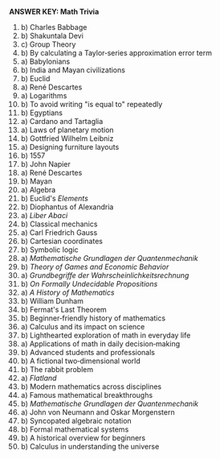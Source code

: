 **ANSWER KEY: Math Trivia**

1. b) Charles Babbage
2. b) Shakuntala Devi
3. c) Group Theory
4. b) By calculating a Taylor‑series approximation error term
5. a) Babylonians
6. b) India and Mayan civilizations
7. b) Euclid
8. a) René Descartes
9. a) Logarithms
10. b) To avoid writing "is equal to" repeatedly
11. b) Egyptians
12. a) Cardano and Tartaglia
13. a) Laws of planetary motion
14. b) Gottfried Wilhelm Leibniz
15. a) Designing furniture layouts
16. b) 1557
17. b) John Napier
18. a) René Descartes
19. b) Mayan
20. a) Algebra
21. b) Euclid's *Elements*
22. b) Diophantus of Alexandria
23. a) *Liber Abaci*
24. b) Classical mechanics
25. a) Carl Friedrich Gauss
26. b) Cartesian coordinates
27. b) Symbolic logic
28. a) *Mathematische Grundlagen der Quantenmechanik*
29. b) *Theory of Games and Economic Behavior*
30. a) *Grundbegriffe der Wahrscheinlichkeitsrechnung*
31. b) *On Formally Undecidable Propositions*
32. a) *A History of Mathematics*
33. b) William Dunham
34. b) Fermat's Last Theorem
35. b) Beginner‑friendly history of mathematics
36. a) Calculus and its impact on science
37. b) Lighthearted exploration of math in everyday life
38. a) Applications of math in daily decision‑making
39. b) Advanced students and professionals
40. b) A fictional two‑dimensional world
41. b) The rabbit problem
42. a) *Flatland*
43. b) Modern mathematics across disciplines
44. a) Famous mathematical breakthroughs
45. b) *Mathematische Grundlagen der Quantenmechanik*
46. a) John von Neumann and Oskar Morgenstern
47. b) Syncopated algebraic notation
48. b) Formal mathematical systems
49. b) A historical overview for beginners
50. b) Calculus in understanding the universe 